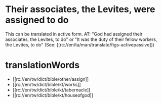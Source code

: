 # Their associates, the Levites, were assigned to do

This can be translated in active form. AT: "God had assigned their associates, the Levites, to do" or "It was the duty of their fellow workers, the Levites, to do" (See: [[rc://en/ta/man/translate/figs-activepassive]])

# translationWords

* [[rc://en/tw/dict/bible/other/assign]]
* [[rc://en/tw/dict/bible/kt/works]]
* [[rc://en/tw/dict/bible/kt/tabernacle]]
* [[rc://en/tw/dict/bible/kt/houseofgod]]